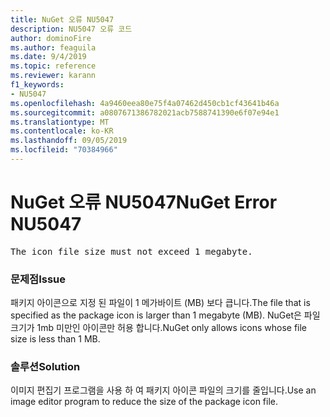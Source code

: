 ```yaml
---
title: NuGet 오류 NU5047
description: NU5047 오류 코드
author: dominoFire
ms.author: feaguila
ms.date: 9/4/2019
ms.topic: reference
ms.reviewer: karann
f1_keywords:
- NU5047
ms.openlocfilehash: 4a9460eea80e75f4a07462d450cb1cf43641b46a
ms.sourcegitcommit: a0807671386782021acb7588741390e6f07e94e1
ms.translationtype: MT
ms.contentlocale: ko-KR
ms.lasthandoff: 09/05/2019
ms.locfileid: "70384966"
---
```

# <a name="nuget-error-nu5047"></a><span data-ttu-id="62c25-103">NuGet 오류 NU5047</span><span class="sxs-lookup"><span data-stu-id="62c25-103">NuGet Error NU5047</span></span>

<pre>The icon file size must not exceed 1 megabyte.</pre>


### <a name="issue"></a><span data-ttu-id="62c25-104">문제점</span><span class="sxs-lookup"><span data-stu-id="62c25-104">Issue</span></span> 

<span data-ttu-id="62c25-105">패키지 아이콘으로 지정 된 파일이 1 메가바이트 (MB) 보다 큽니다.</span><span class="sxs-lookup"><span data-stu-id="62c25-105">The file that is specified as the package icon is larger than 1 megabyte (MB).</span></span> <span data-ttu-id="62c25-106">NuGet은 파일 크기가 1mb 미만인 아이콘만 허용 합니다.</span><span class="sxs-lookup"><span data-stu-id="62c25-106">NuGet only allows icons whose file size is less than 1 MB.</span></span>


### <a name="solution"></a><span data-ttu-id="62c25-107">솔루션</span><span class="sxs-lookup"><span data-stu-id="62c25-107">Solution</span></span>

<span data-ttu-id="62c25-108">이미지 편집기 프로그램을 사용 하 여 패키지 아이콘 파일의 크기를 줄입니다.</span><span class="sxs-lookup"><span data-stu-id="62c25-108">Use an image editor program to reduce the size of the package icon file.</span></span>

